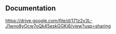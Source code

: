 ## Documentation

https://drive.google.com/file/d/171z2v3L-J1wno8yOcw7oQk45eskGGKj6/view?usp=sharing